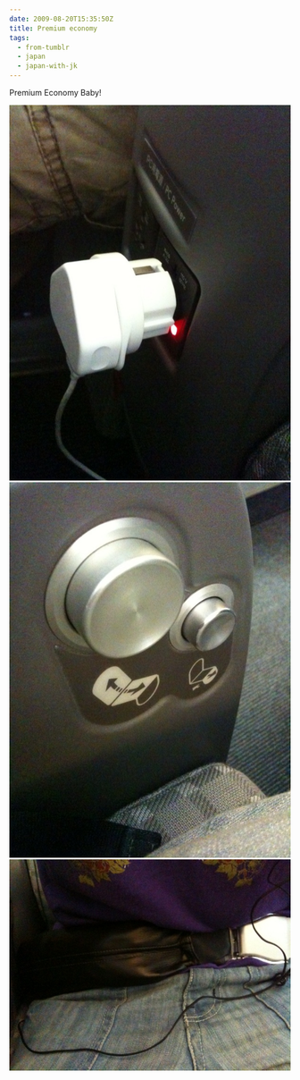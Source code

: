 ```yaml
---
date: 2009-08-20T15:35:50Z
title: Premium economy
tags:
  - from-tumblr
  - japan
  - japan-with-jk
---
```

Premium Economy Baby!

![A mains power socket in an airplane seat](167385452_0.jpg)
![Controls for seat reclining](167385452_1.jpg)
![A plush seatbelt around JP's waist](167385452_2.jpg)
